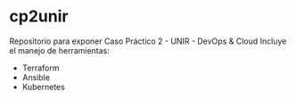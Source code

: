 # cp2unir
Repositorio para exponer Caso Práctico 2 - UNIR - DevOps &amp; Cloud
Incluye el manejo de herramientas:
+ Terraform
+ Ansible
+ Kubernetes